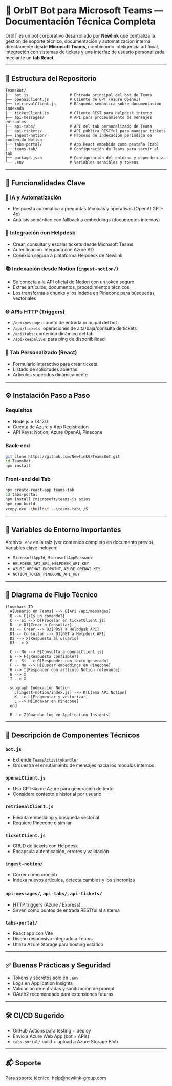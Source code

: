 # 🤖 OrbIT Bot para Microsoft Teams — Documentación Técnica Completa

OrbIT es un bot corporativo desarrollado por **Newlink** que centraliza la gestión de soporte técnico, documentación y automatización interna directamente desde **Microsoft Teams**, combinando inteligencia artificial, integración con sistemas de tickets y una interfaz de usuario personalizada mediante un **tab React**.

---

## 📂 Estructura del Repositorio

```
TeamsBot/
├── bot.js                  # Entrada principal del bot de Teams
├── openaiClient.js         # Cliente de GPT (Azure OpenAI)
├── retrievalClient.js      # Búsqueda semántica sobre documentación indexada
├── ticketClient.js         # Cliente REST para Helpdesk interno
├── api-messages/           # API para procesamiento de mensajes entrantes
├── api-tabs/               # API del tab personalizado de Teams
├── api-tickets/            # API pública RESTful para manejar tickets
├── ingest-notion/          # Proceso de indexación periódica de contenido Notion
├── tabs-portal/            # App React embebida como pestaña (tab)
├── teams-tab/              # Configuración de Teams para servir el tab
├── package.json            # Configuración del entorno y dependencias
└── .env                    # Variables sensibles y tokens
```

---

## 🚀 Funcionalidades Clave

### 🧠 IA y Automatización
- Respuesta automática a preguntas técnicas y operativas (OpenAI GPT-4o)
- Análisis semántico con fallback a embeddings (documentos internos)

### 🎫 Integración con Helpdesk
- Crear, consultar y escalar tickets desde Microsoft Teams
- Autenticación integrada con Azure AD
- Conexión segura a plataforma Helpdesk de Newlink

### 📚 Indexación desde Notion (`ingest-notion/`)
- Se conecta a la API oficial de Notion con un token seguro
- Extrae artículos, documentos, procedimientos técnicos
- Los transforma a chunks y los indexa en Pinecone para búsquedas vectoriales

### 🌐 APIs HTTP (Triggers)
- `/api/messages`: punto de entrada principal del bot
- `/api/tickets`: operaciones de alta/baja/consulta de tickets
- `/api/tabs`: contenido dinámico del tab
- `/api/keepalive`: para ping de disponibilidad

### 🧾 Tab Personalizado (React)
- Formulario interactivo para crear tickets
- Listado de solicitudes abiertas
- Artículos sugeridos dinámicamente

---

## ⚙️ Instalación Paso a Paso

### Requisitos
- Node.js ≥ 18.17.0
- Cuenta de Azure y App Registration
- API Keys: Notion, Azure OpenAI, Pinecone

### Back-end

```bash
git clone https://github.com/NewlinkG/TeamsBot.git
cd TeamsBot
npm install
```

### Front-end del Tab

```bash
npx create-react-app teams-tab
cd tabs-portal
npm install @microsoft/teams-js axios
npm run build
xcopy.exe .\build\* ..\teams-tab\ /S
```

---

## 🔧 Variables de Entorno Importantes

Archivo `.env` en la raíz (ver contenido completo en documento previo). Variables clave incluyen:

- `MicrosoftAppId`, `MicrosoftAppPassword`
- `HELPDESK_API_URL`, `HELPDESK_API_KEY`
- `AZURE_OPENAI_ENDPOINT`, `AZURE_OPENAI_KEY`
- `NOTION_TOKEN`, `PINECONE_API_KEY`

---

## 🔁 Diagrama de Flujo Técnico

```mermaid
flowchart TD
  A[Usuario en Teams] --> B[API /api/messages]
  B --> C{¿Es un comando?}
  C -- Sí --> D[Procesar en ticketClient.js]
  D --> D1{Crear o Consultar}
  D1 -- Crear --> D2[POST a Helpdesk API]
  D1 -- Consultar --> D3[GET a Helpdesk API]
  D2 --> X[Respuesta al usuario]
  D3 --> X

  C -- No --> E[Consulta a openaiClient.js]
  E --> F{¿Respuesta confiable?}
  F -- Sí --> G[Responder con texto generado]
  F -- No --> H[Buscar embeddings en Pinecone]
  H --> I[Responder con artículo Notion relevante]
  G --> X
  I --> X

  subgraph Indexación Notion
    J[ingest-notion/index.js] --> K[Llama API Notion]
    K --> L[Fragmentar y vectorizar]
    L --> M[Indexar en Pinecone]
  end

  B --> Z[Guardar log en Application Insights]
```

---

## 🧩 Descripción de Componentes Técnicos

### `bot.js`
- Extiende `TeamsActivityHandler`
- Orquestra el enrutamiento de mensajes hacia los módulos internos

### `openaiClient.js`
- Usa GPT-4o de Azure para generación de texto
- Considera contexto e historial por usuario

### `retrievalClient.js`
- Ejecuta embedding y búsqueda vectorial
- Requiere Pinecone o similar

### `ticketClient.js`
- CRUD de tickets con Helpdesk
- Encapsula autenticación, errores y validación

### `ingest-notion/`
- Correr como cronjob
- Indexa nuevos artículos, detecta cambios y los sincroniza

### `api-messages/`, `api-tabs/`, `api-tickets/`
- HTTP triggers (Azure / Express)
- Sirven como puntos de entrada RESTful al sistema

### `tabs-portal/`
- React app con Vite
- Diseño responsivo integrado a Teams
- Utiliza Azure Storage para hosting estático

---

## ✅ Buenas Prácticas y Seguridad

- Tokens y secretos solo en `.env`
- Logs en Application Insights
- Validación de entradas y sanitización de prompt
- OAuth2 recomendado para extensiones futuras

---

## 🛠️ CI/CD Sugerido

- GitHub Actions para testing + deploy
- Envío a Azure Web App (bot + APIs)
- `tabs-portal/` build + upload a Azure Storage Blob

---

## 📬 Soporte

Para soporte técnico: [help@newlink-group.com](mailto:help@newlink-group.com)